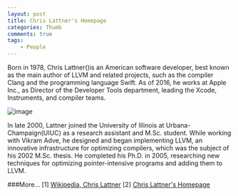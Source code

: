 ```yaml
---
layout: post
title: Chris Lattner's Homepage
categories: Thumb
comments: true
tags:
    - People
---
```



<div class="message">
Born in 1978, Chris Lattner()is an American software developer, best known as the main author of LLVM and related projects, such as the compiler Clang and the programming language Swift. As of 2016, he works at Apple Inc., as Director of the Developer Tools department, leading the Xcode, Instruments, and compiler teams.

</div>
<!-- more -->

![image](/assets/blog-img/2016_08_25_ChrisPhoto3.jpg "Chris Lattner")

In late 2000, Lattner joined the University of Illinois at Urbana-Champaign(UIUC) as a research assistant and M.Sc. student. While working with Vikram Adve, he designed and began implementing LLVM, an innovative infrastructure for optimizing compilers, which was the subject of his 2002 M.Sc. thesis. He completed his Ph.D. in 2005, researching new techniques for optimizing pointer-intensive programs and adding them to LLVM.

###More...
[1] [Wikipedia, Chris Lattner](https://en.wikipedia.org/wiki/Chris_Lattner)
[2] [Chris Lattner's Homepage](http://nondot.org/sabre/)


